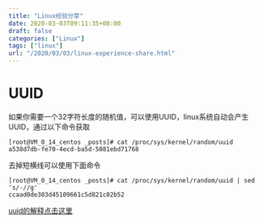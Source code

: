 ```yaml
---
title: "Linux经验分享"
date: 2020-03-03T09:11:35+08:00
draft: false
categories: ["Linux"]
tags: ["linux"]
url: "/2020/03/03/linux-experience-share.html"
---
```


# UUID
如果你需要一个32字符长度的随机值，可以使用UUID，linux系统自动会产生UUID，通过以下命令获取

    [root@VM_0_14_centos _posts]# cat /proc/sys/kernel/random/uuid 
    a538d7db-fe70-4ecd-ba5d-5081ebd71768
去掉短横线可以使用下面命令

    [root@VM_0_14_centos _posts]# cat /proc/sys/kernel/random/uuid | sed 's/-//g'
    ccaad0de303d45109661c5d821c02b52
[uuid的解释点击这里](https://baike.baidu.com/item/UUID/5921266?fr=aladdin)

